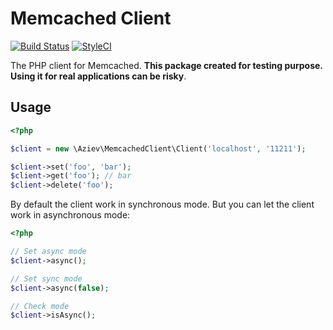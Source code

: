 # Memcached Client

[![Build Status](https://travis-ci.org/aziev/php-memcached-client.svg?branch=master)](https://travis-ci.org/aziev/php-memcached-client)
[![StyleCI](https://github.styleci.io/repos/197148649/shield?branch=master)](https://github.styleci.io/repos/197148649)

The PHP client for Memcached. **This package created for testing purpose. Using it for real applications can be risky**.

## Usage

```php
<?php

$client = new \Aziev\MemcachedClient\Client('localhost', '11211');

$client->set('foo', 'bar');
$client->get('foo'); // bar
$client->delete('foo');
```

By default the client work in synchronous mode. But you can let the client work in asynchronous mode:

```php
<?php

// Set async mode
$client->async();

// Set sync mode
$client->async(false);

// Check mode
$client->isAsync();

```